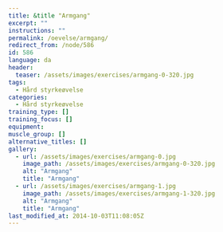 ```yaml
---
title: &title "Armgang"
excerpt: ""
instructions: ""
permalink: /oevelse/armgang/
redirect_from: /node/586
id: 586
language: da
header:
  teaser: /assets/images/exercises/armgang-0-320.jpg
tags:
  - Hård styrkeøvelse
categories:
  - Hård styrkeøvelse
training_type: []
training_focus: []
equipment:
muscle_group: []
alternative_titles: []
gallery:
  - url: /assets/images/exercises/armgang-0.jpg
    image_path: /assets/images/exercises/armgang-0-320.jpg
    alt: "Armgang"
    title: "Armgang"
  - url: /assets/images/exercises/armgang-1.jpg
    image_path: /assets/images/exercises/armgang-1-320.jpg
    alt: "Armgang"
    title: "Armgang"
last_modified_at: 2014-10-03T11:08:05Z
---
```

